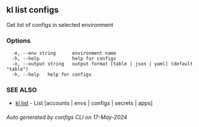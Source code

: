 ## kl list configs

Get list of configs in selected environment



### Options

```
  -e, --env string      environment name
  -h, --help            help for configs
  -o, --output string   output format [table | json | yaml] (default "table")
  -h, --help   help for configs
```

### SEE ALSO

* [kl list](kl_list.md)  - List [accounts | envs | configs | secrets | apps]

###### Auto generated by configs CLI on 17-May-2024
